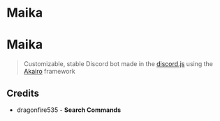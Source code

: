 # Maika
# Maika
> Customizable, stable Discord bot made in the [discord.js](https://discord.js.org) using the [Akairo](https://github.com/1Computer1/discord-akairo) framework

## Credits
* dragonfire535 - **Search Commands**